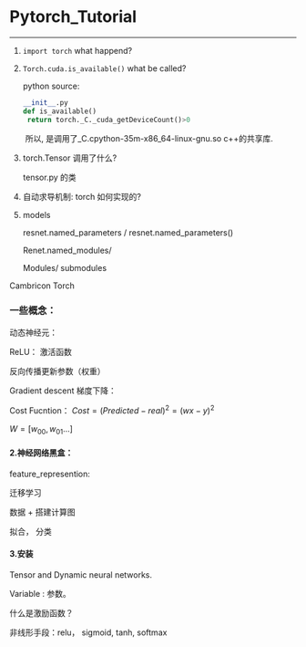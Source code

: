 # Pytorch_Tutorial

---



1. `import torch` what happend?

2. `Torch.cuda.is_available()` what be called? 

   python source:

   ```python
   __init__.py
   def is_available()
   	return torch._C._cuda_getDeviceCount()>0
   ```

   ​	所以, 是调用了_C.cpython-35m-x86_64-linux-gnu.so c++的共享库.

3. torch.Tensor  调用了什么?

   tensor.py 的类

4. 自动求导机制: torch 如何实现的? 

5. models

   resnet.named_parameters / resnet.named_parameters()

   Renet.named_modules/ 

   Modules/ submodules

   









Cambricon Torch







### 一些概念：

动态神经元： 

ReLU： 激活函数

反向传播更新参数（权重）

Gradient descent 梯度下降：

 Cost Fucntion： $Cost = (Predicted - real)^2 = (wx-y)^2$

$W = \left [w_{00}, w_{01} …    \right]$

#### 2.神经网络黑盒：

feature_represention: 

迁移学习

数据 + 搭建计算图

拟合， 分类

#### 3.安装

Tensor and Dynamic neural networks.

Variable : 参数。



什么是激励函数？

非线形手段：relu， sigmoid,  tanh, softmax